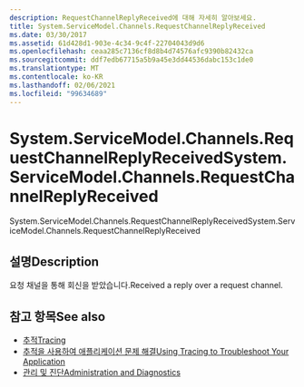 ```yaml
---
description: RequestChannelReplyReceived에 대해 자세히 알아보세요.
title: System.ServiceModel.Channels.RequestChannelReplyReceived
ms.date: 03/30/2017
ms.assetid: 61d428d1-903e-4c34-9c4f-22704043d9d6
ms.openlocfilehash: ceaa285c7136cf8d8b4d74576afc9390b82432ca
ms.sourcegitcommit: ddf7edb67715a5b9a45e3dd44536dabc153c1de0
ms.translationtype: MT
ms.contentlocale: ko-KR
ms.lasthandoff: 02/06/2021
ms.locfileid: "99634689"
---
```

# <a name="systemservicemodelchannelsrequestchannelreplyreceived"></a><span data-ttu-id="2fc39-103">System.ServiceModel.Channels.RequestChannelReplyReceived</span><span class="sxs-lookup"><span data-stu-id="2fc39-103">System.ServiceModel.Channels.RequestChannelReplyReceived</span></span>

<span data-ttu-id="2fc39-104">System.ServiceModel.Channels.RequestChannelReplyReceived</span><span class="sxs-lookup"><span data-stu-id="2fc39-104">System.ServiceModel.Channels.RequestChannelReplyReceived</span></span>  
  
## <a name="description"></a><span data-ttu-id="2fc39-105">설명</span><span class="sxs-lookup"><span data-stu-id="2fc39-105">Description</span></span>  

 <span data-ttu-id="2fc39-106">요청 채널을 통해 회신을 받았습니다.</span><span class="sxs-lookup"><span data-stu-id="2fc39-106">Received a reply over a request channel.</span></span>  
  
## <a name="see-also"></a><span data-ttu-id="2fc39-107">참고 항목</span><span class="sxs-lookup"><span data-stu-id="2fc39-107">See also</span></span>

- [<span data-ttu-id="2fc39-108">추적</span><span class="sxs-lookup"><span data-stu-id="2fc39-108">Tracing</span></span>](index.md)
- [<span data-ttu-id="2fc39-109">추적을 사용하여 애플리케이션 문제 해결</span><span class="sxs-lookup"><span data-stu-id="2fc39-109">Using Tracing to Troubleshoot Your Application</span></span>](using-tracing-to-troubleshoot-your-application.md)
- [<span data-ttu-id="2fc39-110">관리 및 진단</span><span class="sxs-lookup"><span data-stu-id="2fc39-110">Administration and Diagnostics</span></span>](../index.md)
